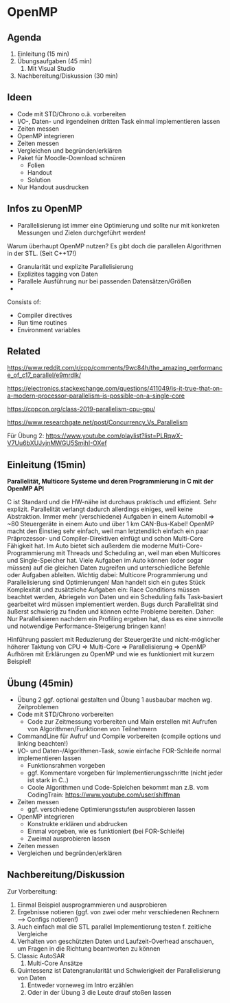 # OpenMP

## Agenda

1. Einleitung (15 min)
2. Übungsaufgaben (45 min)
   1. Mit Visual Studio
3. Nachbereitung/Diskussion (30 min)

## Ideen

- Code mit STD/Chrono o.ä. vorbereiten
- I/O-, Daten- und irgendeinen dritten Task einmal implementieren lassen
- Zeiten messen
- OpenMP integrieren
- Zeiten messen
- Vergleichen und begründen/erklären
- Paket für Moodle-Download schnüren
  - Folien
  - Handout
  - Solution
- Nur Handout ausdrucken


## Infos zu OpenMP

- Parallelisierung ist immer eine Optimierung und sollte nur mit konkreten Messungen und Zielen durchgeführt werden!

Warum überhaupt OpenMP nutzen? Es gibt doch die parallelen Algorithmen in der STL. (Seit C++17!)

- Granularität und explizite Parallelisierung
- Explizites tagging von Daten
- Parallele Ausführung nur bei passenden Datensätzen/Größen
- 

Consists of:
  - Compiler directives
  - Run time routines
  - Environment variables

## Related

https://www.reddit.com/r/cpp/comments/9wc84h/the_amazing_performance_of_c17_parallel/e9mrdlk/

https://electronics.stackexchange.com/questions/411049/is-it-true-that-on-a-modern-processor-parallelism-is-possible-on-a-single-core

https://cppcon.org/class-2019-parallelism-cpu-gpu/

https://www.researchgate.net/post/Concurrency_Vs_Parallelism

Für Übung 2:
https://www.youtube.com/playlist?list=PLRqwX-V7Uu6bXUJvjnMWGU5SmjhI-OXef

## Einleitung (15min)

**Parallelität, Multicore Systeme und deren Programmierung in C mit der OpenMP API**

C ist Standard und die HW-nähe ist durchaus praktisch und effizient. Sehr explizit. Parallelität verlangt dadurch allerdings einiges, weil keine Abstraktion.
Immer mehr (verschiedene) Aufgaben in einem Automobil => ~80 Steuergeräte in einem Auto und über 1 km CAN-Bus-Kabel!
OpenMP macht den Einstieg sehr einfach, weil man letztendlich einfach ein paar Präprozessor- und Compiler-Direktiven einfügt und schon Multi-Core Fähigkeit hat.
Im Auto bietet sich außerdem die moderne Multi-Core-Programmierung mit Threads und Scheduling an, weil man eben Multicores und Single-Speicher hat. Viele Aufgaben im Auto können (oder sogar müssen) auf die gleichen Daten zugreifen und unterschiedliche Befehle oder Aufgaben ableiten.
Wichtig dabei: Multicore Programmierung und Parallelisierung sind Optimierungen! Man handelt sich ein gutes Stück Komplexität und zusätzliche Aufgaben ein: Race Conditions müssen beachtet werden, Abriegeln von Daten und ein Scheduling falls Task-basiert gearbeitet wird müssen implementiert werden. Bugs durch Parallelität sind äußerst schwierig zu finden und können echte Probleme bereiten. Daher: Nur Parallelisieren nachdem ein Profiling ergeben hat, dass es eine sinnvolle und notwendige Performance-Steigerung bringen kann!

Hinführung passiert mit Reduzierung der Steuergeräte und nicht-möglicher höherer Taktung von CPU => Multi-Core => Parallelisierung => OpenMP
Aufhören mit Erklärungen zu OpenMP und wie es funktioniert mit kurzem Beispiel!

## Übung (45min)

- Übung 2 ggf. optional gestalten und Übung 1 ausbaubar machen wg. Zeitproblemen
- Code mit STD/Chrono vorbereiten
  - Code zur Zeitmessung vorbereiten und Main erstellen mit Aufrufen von Algorithmen/Funktionen von Teilnehmern
- CommandLine für Aufruf und Compile vorbereiten (compile options und linking beachten!)
- I/O- und Daten-/Algorithmen-Task, sowie einfache FOR-Schleife normal implementieren lassen
  - Funktionsrahmen vorgeben
  - ggf. Kommentare vorgeben für Implementierungsschritte (nicht jeder ist stark in C..)
  - Coole Algorithmen und Code-Spielchen bekommt man z.B. vom CodingTrain: https://www.youtube.com/user/shiffman
- Zeiten messen
  - ggf. verschiedene Optimierungsstufen ausprobieren lassen
- OpenMP integrieren
  - Konstrukte erklären und abdrucken
  - Einmal vorgeben, wie es funktioniert (bei FOR-Schleife)
  - Zweimal ausprobieren lassen
- Zeiten messen
- Vergleichen und begründen/erklären

## Nachbereitung/Diskussion

Zur Vorbereitung:

1. Einmal Beispiel ausprogrammieren und ausprobieren
2. Ergebnisse notieren (ggf. von zwei oder mehr verschiedenen Rechnern --> Configs notieren!)
3. Auch einfach mal die STL parallel Implementierung testen f. zeitliche Vergleiche
4. Verhalten von geschützten Daten und Laufzeit-Overhead anschauen, um Fragen in die Richtung beantworten zu können
5. Classic AutoSAR
   1. Multi-Core Ansätze
6. Quintessenz ist Datengranularität und Schwierigkeit der Parallelisierung von Daten
   1. Entweder vorneweg im Intro erzählen
   2. Oder in der Übung 3 die Leute drauf stoßen lassen
